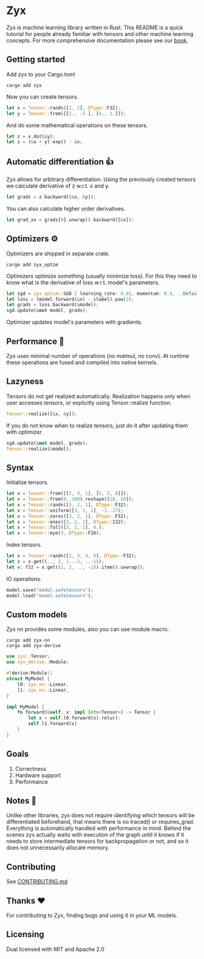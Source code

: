 # Zyx

Zyx is machine learning library written in Rust. This README is a quick tutorial for people
already familiar with tensors and other machine learning concepts. 
For more comprehensive documentation please see our [book](https://zk4x.github.io/zyx).

## Getting started

Add zyx to your Cargo.toml
```shell
cargo add zyx
```

Now you can create tensors.
```rust
let x = Tensor::randn([2, 2], DType::F32);
let y = Tensor::from([[2., -3.], [4., 1.]]);
```
And do some mathematical operations on these tensors.
```rust
let z = x.dot(&y);
let z = (&x + y).exp() - &x;
```

## Automatic differentiation 👍

Zyx allows for arbitrary differentiation. Using the previously created tensors we calculate derivative of z w.r.t. x and y.
```rust
let grads = z.backward([&x, &y]);
```
You can also calculate higher order derivatives.
```rust
let grad_xx = grads[0].unwrap().backward([&x]);
```

## Optimizers ⚙️

Optimizers are shipped in separate crate.
```shell
cargo add zyx_optim
```
Optimizers optimize something (usually minimize loss). For this they need to know what is the derivative of loss w.r.t. model's parameters.
```rust
let sgd = zyx_optim::SGD { learning_rate: 0.01, momentum: 0.9, ..Default::default() };
let loss = (model.forward(&x) - &label).pow(2);
let grads = loss.backward(&model);
sgd.update(&mut model, grads);
```
Optimizer updates model's parameters with gradients.

## Performance 🚀

Zyx uses minimal number of operations (no matmul, no conv). At runtime these operations are fused and compiled into native kernels.

## Lazyness

Tensors do not get realized automatically. Realization happens only when user accesses tensors, or explicitly using Tensor::realize function.
```rust
Tensor::realize([&x, &y]);
```
If you do not know when to realize tensors, just do it after updating them with optimizer.
```rust
sgd.update(&mut model, grads);
Tensor::realize(&model);
```

## Syntax

Initialize tensors.
```rust
let x = Tensor::from([[2, 3, 1], [5, 2, 8]]);
let x = Tensor::from(0..100).reshape([10, 10]);
let x = Tensor::randn([3, 2, 1], DType::F32);
let x = Tensor::uniform([3, 2, 1], -1..27);
let x = Tensor::zeros([3, 2, 1], DType::F32);
let x = Tensor::ones([3, 2, 1], DType::I32);
let x = Tensor::full([3, 2, 1], 4.);
let x = Tensor::eye(3, DType::F16);
```
Index tensors.
```rust
let x = Tensor::randn([2, 3, 4, 5], DType::F32);
let z = x.get((.., 2, 1..-2, ..-1));
let v: f32 = x.get((1, 2, .., -1)).item().unwrap();
```
IO operations.
```rust
model.save("model.safetensors");
model.load("model.safetensors");
```

## Custom models

Zyx nn provides some modules, also you can use module macro.
```shell
cargo add zyx-nn
cargo add zyx-derive
```
```rust
use zyx::Tensor;
use zyx_derive::Module;

#[derive(Module)]
struct MyModel {
    l0: zyx_nn::Linear,
    l1: zyx_nn::Linear,
}

impl MyModel {
    fn forward(&self, x: impl Into<Tensor>) -> Tensor {
        let x = self.l0.forward(x).relu();
        self.l1.forward(x)
    }
}
```

## Goals

1. Correctness
2. Hardware support
3. Performance

## Notes 🤔

Unlike other libraries, zyx does not require identifying which tensors will be differentiated beforehand,
that means there is no traced() or requires_grad. Everything is automatically handled with performance in mind.
Behind the scenes zyx actually waits with execution of the graph until it knows if it needs to store intermediate
tensors for backpropagation or not, and so it does not unnecessarily allocate memory.

## Contributing

See [CONTRIBUTING.md](https://github.com/zk4x/zyx/blob/main/CONTRIBUTING.md)

## Thanks ❤️

For contributing to Zyx, finding bugs and using it in your ML models.

## Licensing

Dual licensed with MIT and Apache 2.0
